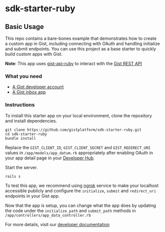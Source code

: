 # sdk-starter-ruby

## Basic Usage
This repo contains a bare-bones example that demonstrates how to create a custom app in Gist, including connecting with OAuth 
and handling initialize and submit endpoints. You can use this project as a base starter to quickly build custom apps with Gist.

**Note**: This app uses [gist-api-ruby](https://github.com/gistplatform/gist-api-ruby) to interact with the [Gist REST API](https://developers.getgist.com/api)

### What you need
- [A Gist developer account](https://app.getgist.com/)
- [A Gist inbox app](https://developers.getgist.com/docs)
### Instructions

To install this starter app on your local environment, clone the repository and install dependencies.

```shell
git clone https://github.com/gistplatform/sdk-starter-ruby.git
cd sdk-starter-ruby
bundle install
```

Replace the `GIST_CLIENT_ID`, `GIST_CLIENT_SECRET` and `GIST_REDIRECT_URI` values in `/app/models/app_datum.rb` appropriately after enabling OAuth in your app detail page in your [Developer Hub](https://app.getgist.com/developer).

Start the server. 
```shell
rails s
```
To test this app, we recommend using [ngrok](https://ngrok.io) service to make your localhost accessible publicly and configure the `initialize`, `submit` and `redirect_uri` endpoints in your Gist app.

Now that the app is setup, you can change what the app does by updating the code under the `initialize_path` and `submit_path` methods in `/app/controllers/app_data_controller.rb`

For more details, visit our <a href="https://developers.getgist.com/docs" target="_blank">developer documentation</a>
